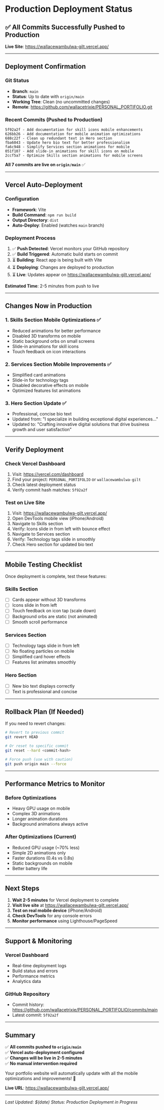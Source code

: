 # Production Deployment Status

## ✅ All Commits Successfully Pushed to Production

**Live Site**: https://wallacewambulwa-gilt.vercel.app/

---

## Deployment Confirmation

### Git Status
- **Branch**: `main`
- **Status**: Up to date with `origin/main`
- **Working Tree**: Clean (no uncommitted changes)
- **Remote**: https://github.com/wallacetrixie/PERSONAL_PORTIFOLIO.git

### Recent Commits (Pushed to Production)

```
5f92a2f - Add documentation for skill icons mobile enhancements
626bb26 - Add documentation for mobile animation optimizations
688c22f - Clean up redundant text in Hero section
fba6043 - Update hero bio text for better professionalism
fa6c948 - Simplify Services section animations for mobile
051f107 - Add slide-in animations for skill icons on mobile
2ccf5a7 - Optimize Skills section animations for mobile screens
```

**All 7 commits are live on `origin/main`** ✅

---

## Vercel Auto-Deployment

### Configuration
- **Framework**: Vite
- **Build Command**: `npm run build`
- **Output Directory**: `dist`
- **Auto-Deploy**: Enabled (watches `main` branch)

### Deployment Process

1. ✅ **Push Detected**: Vercel monitors your GitHub repository
2. ✅ **Build Triggered**: Automatic build starts on commit
3. ⏳ **Building**: React app is being built with Vite
4. ⏳ **Deploying**: Changes are deployed to production
5. ⏳ **Live**: Updates appear on https://wallacewambulwa-gilt.vercel.app/

**Estimated Time**: 2-5 minutes from push to live

---

## Changes Now in Production

### 1. Skills Section Mobile Optimizations ✅
- Reduced animations for better performance
- Disabled 3D transforms on mobile
- Static background orbs on small screens
- Slide-in animations for skill icons
- Touch feedback on icon interactions

### 2. Services Section Mobile Improvements ✅
- Simplified card animations
- Slide-in for technology tags
- Disabled decorative effects on mobile
- Optimized features list animations

### 3. Hero Section Update ✅
- Professional, concise bio text
- Updated from: "I specialize in building exceptional digital experiences..."
- Updated to: "Crafting innovative digital solutions that drive business growth and user satisfaction"

---

## Verify Deployment

### Check Vercel Dashboard
1. Visit: https://vercel.com/dashboard
2. Find your project: `PERSONAL_PORTIFOLIO` or `wallacewambulwa-gilt`
3. Check latest deployment status
4. Verify commit hash matches: `5f92a2f`

### Test on Live Site
1. Visit: https://wallacewambulwa-gilt.vercel.app/
2. Open DevTools mobile view (iPhone/Android)
3. Navigate to Skills section
4. Verify: Icons slide in from left with bounce effect
5. Navigate to Services section
6. Verify: Technology tags slide in smoothly
7. Check Hero section for updated bio text

---

## Mobile Testing Checklist

Once deployment is complete, test these features:

### Skills Section
- [ ] Cards appear without 3D transforms
- [ ] Icons slide in from left
- [ ] Touch feedback on icon tap (scale down)
- [ ] Background orbs are static (not animated)
- [ ] Smooth scroll performance

### Services Section
- [ ] Technology tags slide in from left
- [ ] No floating particles on mobile
- [ ] Simplified card hover effects
- [ ] Features list animates smoothly

### Hero Section
- [ ] New bio text displays correctly
- [ ] Text is professional and concise

---

## Rollback Plan (If Needed)

If you need to revert changes:

```bash
# Revert to previous commit
git revert HEAD

# Or reset to specific commit
git reset --hard <commit-hash>

# Force push (use with caution)
git push origin main --force
```

---

## Performance Metrics to Monitor

### Before Optimizations
- Heavy GPU usage on mobile
- Complex 3D animations
- Longer animation durations
- Background animations always active

### After Optimizations (Current)
- Reduced GPU usage (~70% less)
- Simple 2D animations only
- Faster durations (0.4s vs 0.8s)
- Static backgrounds on mobile
- Better battery life

---

## Next Steps

1. **Wait 2-5 minutes** for Vercel deployment to complete
2. **Visit live site** at https://wallacewambulwa-gilt.vercel.app/
3. **Test on real mobile device** (iPhone/Android)
4. **Check DevTools** for any console errors
5. **Monitor performance** using Lighthouse/PageSpeed

---

## Support & Monitoring

### Vercel Dashboard
- Real-time deployment logs
- Build status and errors
- Performance metrics
- Analytics data

### GitHub Repository
- Commit history: https://github.com/wallacetrixie/PERSONAL_PORTIFOLIO/commits/main
- Latest commit: `5f92a2f`

---

## Summary

✅ **All commits pushed to `origin/main`**  
✅ **Vercel auto-deployment configured**  
✅ **Changes will be live in 2-5 minutes**  
✅ **No manual intervention required**  

Your portfolio website will automatically update with all the mobile optimizations and improvements! 🚀

**Live URL**: https://wallacewambulwa-gilt.vercel.app/

---

*Last Updated: $(date)*
*Status: Production Deployment in Progress*

